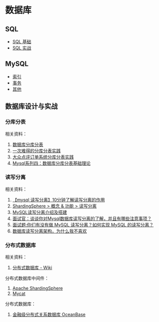 
# 数据库

## SQL

- [SQL 基础](questions/dev/db/SQL基础.md)
- [SQL 实战](questions/dev/db/SQL实战.md)

## MySQL

- [索引](questions/dev/db/mysql索引.md)
- [事务](questions/dev/db/mysql事务.md)
- [其他](questions/dev/db/other.md)

## 数据库设计与实战

### 分库分表

相关资料：

1. [数据库分库分表](https://www.cnblogs.com/405845829qq/p/7552736.html)
1. [一次难得的分库分表实践](https://crossoverjie.top/2019/07/24/framework-design/sharding-db-03/)
1. [大众点评订单系统分库分表实践](https://tech.meituan.com/2016/11/18/dianping-order-db-sharding.html)
1. [Mysql系列四：数据库分库分表基础理论](https://www.cnblogs.com/leeSmall/p/9440101.html)

### 读写分离

相关资料：

1. [【mysql 读写分离】10分钟了解读写分离的作用](https://blog.csdn.net/u013421629/article/details/78793966)
1. [ShardingSphere > 概念 & 功能 > 读写分离](https://shardingsphere.apache.org/document/current/cn/features/read-write-split/)
1. [MySQL读写分离介绍及搭建](https://segmentfault.com/a/1190000003716617)
1. [面试官：谈谈你对Mysql数据库读写分离的了解，并且有哪些注意事项？](https://juejin.im/post/5cbdaf80f265da038d0b444e)
1. [面试题:你们有没有做 MySQL 读写分离？如何实现 MySQL 的读写分离？](https://cloud.tencent.com/developer/article/1457281)
1. [数据库读写分离架构，为什么我不喜欢](https://database.51cto.com/art/201801/563213.htm)

### 分布式数据库

相关资料：

1. [分布式数据库 - Wiki](https://zh.wikipedia.org/wiki/%E5%88%86%E5%B8%83%E5%BC%8F%E6%95%B0%E6%8D%AE%E5%BA%93)

分布式数据库中间件：

1. [Apache ShardingSphere](https://shardingsphere.apache.org/index_zh.html)
1. [Mycat](http://www.mycat.org.cn/)

分布式数据库：

1. [金融级分布式关系数据库 OceanBase](https://tech.antfin.com/database)
